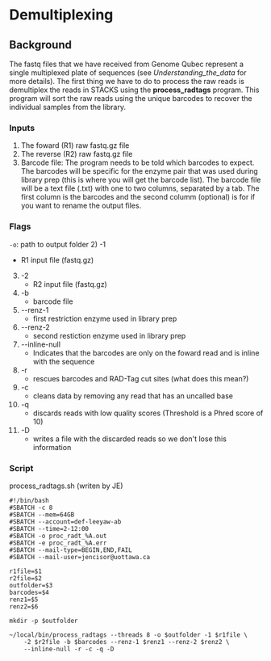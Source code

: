# Demultiplexing  
  
## Background  
  
The fastq files that we have received from Genome Qubec represent a single multiplexed plate of sequences (see *Understanding_the_data* for more details). The first thing we have to do to process the raw reads is demultiplex the reads in STACKS using the **process_radtags** program. This program will sort the raw reads using the unique barcodes to recover the individual samples from the library.   
  
### Inputs   
1) The foward (R1) raw fastq.gz file
2) The reverse (R2) raw fastq.gz file
3) Barcode file: The program needs to be told which barcodes to expect. The barcodes will be specific for the enzyme pair that was used during library prep (this is where you will get the barcode list). The barcode file will be a text file (.txt) with one to two columns, separated by a tab. The first column is the barcodes and the second columm (optional) is for if you want to rename the output files.
  
### Flags  
`-o`: path to output folder
2) -1
   - R1 input file (fastq.gz)
3) -2
   - R2 input file (fastq.gz)
4) -b
   - barcode file
5) --renz-1
   - first restriction enzyme used in library prep
6) --renz-2
   - second restiction enzyme used in library prep
7) --inline-null
   - Indicates that the barcodes are only on the foward read and is inline with the sequence
8) -r
   - rescues barcodes and RAD-Tag cut sites (what does this mean?)
9) -c
    - cleans data by removing any read that has an uncalled base
10) -q
    - discards reads with low quality scores (Threshold is a Phred score of 10)
11) -D
    - writes a file with the discarded reads so we don't lose this information

### Script
process_radtags.sh (writen by JE)

```
#!/bin/bash
#SBATCH -c 8
#SBATCH --mem=64GB
#SBATCH --account=def-leeyaw-ab
#SBATCH --time=2-12:00
#SBATCH -o proc_radt_%A.out
#SBATCH -e proc_radt_%A.err
#SBATCH --mail-type=BEGIN,END,FAIL
#SBATCH --mail-user=jencisor@uottawa.ca

r1file=$1
r2file=$2
outfolder=$3
barcodes=$4
renz1=$5
renz2=$6

mkdir -p $outfolder

~/local/bin/process_radtags --threads 8 -o $outfolder -1 $r1file \
    -2 $r2file -b $barcodes --renz-1 $renz1 --renz-2 $renz2 \
    --inline-null -r -c -q -D

```


